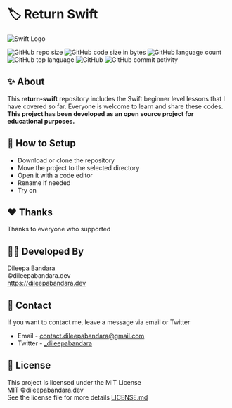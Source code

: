 # 🏷️ Return Swift

![Swift Logo](https://img.icons8.com/color/98/000000/swift.png)


![GitHub repo size](https://img.shields.io/github/repo-size/dileepabandara/return-swift?color=red&label=repository%20size)
![GitHub code size in bytes](https://img.shields.io/github/languages/code-size/dileepabandara/return-swift?color=red)
![GitHub language count](https://img.shields.io/github/languages/count/dileepabandara/return-swift)
![GitHub top language](https://img.shields.io/github/languages/top/dileepabandara/return-swift)
![GitHub](https://img.shields.io/github/license/dileepabandara/return-swift?color=yellow)
![GitHub commit activity](https://img.shields.io/github/commit-activity/m/dileepabandara/return-swift?color=brightgreen&label=commits)

## ✨ About

This **return-swift** repository includes the Swift beginner level lessons that I have covered so far. Everyone is welcome to learn and share these codes. **This project has been developed as an open source project for educational purposes.**

## 🍃 How to Setup

- Download or clone the repository
- Move the project to the selected directory
- Open it with a code editor
- Rename if needed
- Try on

## ❤️ Thanks

Thanks to everyone who supported

## 👨‍💻 Developed By

Dileepa Bandara  
©dileepabandara.dev  
<https://dileepabandara.dev>

## 💬 Contact

If you want to contact me, leave a message via email or Twitter

- Email - <contact.dileepabandara@gmail.com>
- Twitter - [_dileepabandara](https://twitter.com/_dileepabandara)

## 📜 License

This project is licensed under the MIT License  
MIT ©dileepabandara.dev  
See the license file for more details [LICENSE.md](https://github.com/dileepabandara/return-swift/blob/main/LICENSE)
